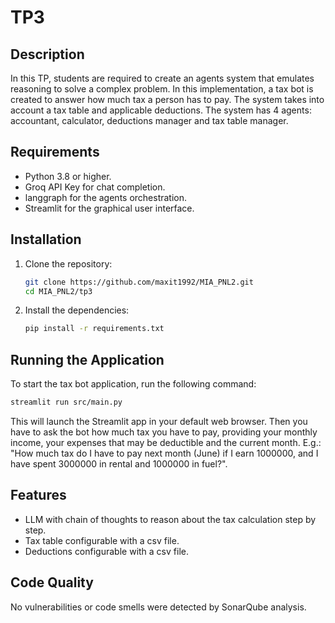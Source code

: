 # TP3

## Description

In this TP, students are required to create an agents system that emulates reasoning to solve a complex problem.
In this implementation, a tax bot is created to answer how much tax a person has to pay. The system takes into account a
tax table and applicable deductions.
The system has 4 agents: accountant, calculator, deductions manager and tax table manager.

## Requirements

- Python 3.8 or higher.
- Groq API Key for chat completion.
- langgraph for the agents orchestration.
- Streamlit for the graphical user interface.

## Installation

1. Clone the repository:
    ```sh
    git clone https://github.com/maxit1992/MIA_PNL2.git
    cd MIA_PNL2/tp3
    ```

2. Install the dependencies:
    ```sh
    pip install -r requirements.txt
    ```

## Running the Application

To start the tax bot application, run the following command:

```sh
streamlit run src/main.py
```

This will launch the Streamlit app in your default web browser. Then you have to ask the bot how much tax you have to
pay, providing your monthly income, your expenses that may be deductible and the current month.
E.g.: "How much tax do I have to pay next month (June) if I earn 1000000, and I have spent 3000000 in rental and 1000000
in fuel?".

## Features

- LLM with chain of thoughts to reason about the tax calculation step by step.
- Tax table configurable with a csv file.
- Deductions configurable with a csv file.

## Code Quality

No vulnerabilities or code smells were detected by SonarQube analysis.
